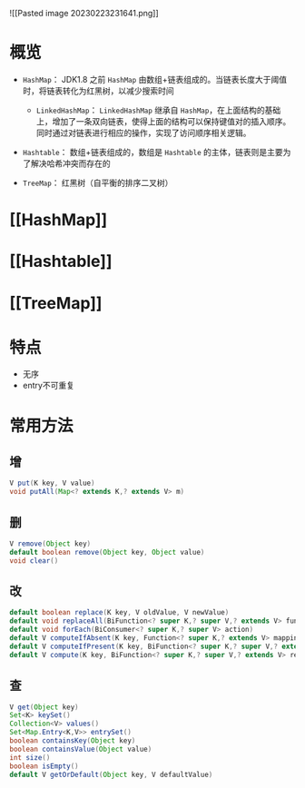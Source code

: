 
![[Pasted image 20230223231641.png]]



# 概览

-   `HashMap`： JDK1.8 之前 `HashMap` 由数组+链表组成的。当链表长度大于阈值时，将链表转化为红黑树，以减少搜索时间 

	-   `LinkedHashMap`： `LinkedHashMap` 继承自 `HashMap`，在上面结构的基础上，增加了一条双向链表，使得上面的结构可以保持键值对的插入顺序。同时通过对链表进行相应的操作，实现了访问顺序相关逻辑。

-   `Hashtable`： 数组+链表组成的，数组是 `Hashtable` 的主体，链表则是主要为了解决哈希冲突而存在的

-   `TreeMap`： 红黑树（自平衡的排序二叉树）

# [[HashMap]]

# [[Hashtable]]

# [[TreeMap]]

# 特点

- 无序
- entry不可重复

# 常用方法

## 增

```Java
V put(K key, V value)
void putAll(Map<? extends K,? extends V> m)
```

## 删

```Java
V remove(Object key)
default boolean remove(Object key, Object value)
void clear()
```

## 改

```Java
default boolean replace(K key, V oldValue, V newValue)
default void replaceAll(BiFunction<? super K,? super V,? extends V> function)
default void forEach(BiConsumer<? super K,? super V> action)
default V computeIfAbsent(K key, Function<? super K,? extends V> mappingFunction)
default V computeIfPresent(K key, BiFunction<? super K,? super V,? extends V> remappingFunction)
default V compute(K key, BiFunction<? super K,? super V,? extends V> remappingFunction)
```

## 查

```Java
V get(Object key)
Set<K> keySet()
Collection<V> values()
Set<Map.Entry<K,V>> entrySet()
boolean containsKey(Object key)
boolean containsValue(Object value)
int size()
boolean isEmpty()
default V getOrDefault(Object key, V defaultValue)
```